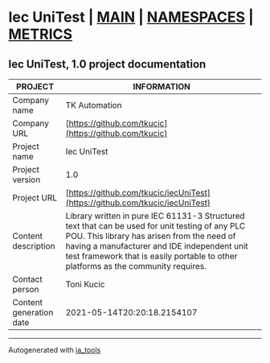 # Iec UniTest | [MAIN](index.md) | [NAMESPACES](docs/ns/nsList.md) | [METRICS](docs/metrics.md)  

## Iec UniTest, 1.0 project documentation

| PROJECT | INFORMATION |
| ---- | ---- |
| Company name            | TK Automation |  
| Company URL             | [https://github.com/tkucic](https://github.com/tkucic) |  
| Project name            | Iec UniTest |  
| Project version         | 1.0 |  
| Project URL             | [https://github.com/tkucic/iecUniTest](https://github.com/tkucic/iecUniTest) |  
| Content description     | Library written in pure IEC 61131-3 Structured text that can be used for unit testing of any PLC POU. This library has arisen from the need of having a manufacturer and IDE independent unit test framework that is easily portable to other platforms as the community requires. |  
| Contact person          | Toni Kucic |  
| Content generation date | 2021-05-14T20:20:18.2154107 |  

---
Autogenerated with [ia_tools](https://github.com/tkucic/ia_tools)  

[MAIN]: index.md
[NAMESPACES]: docs/ns/nsList.md
[METRICS]: docs/metrics.md
